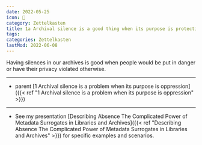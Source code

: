 ```yaml
---
date: 2022-05-25
icon: 🔖
category: Zettelkasten
title: 1a Archival silence is a good thing when its purpose is protection
tags:
categories: Zettelkasten
lastMod: 2022-06-08
---
```

Having silences in our archives is good when people would be put in danger or have their privacy violated otherwise.

-----

- parent [1 Archival silence is a problem when its purpose is oppression]({{< ref "1 Archival silence is a problem when its purpose is oppression" >}})

-----

- See my presentation [Describing Absence The Complicated Power of Metadata Surrogates in Libraries and Archives]({{< ref "Describing Absence The Complicated Power of Metadata Surrogates in Libraries and Archives" >}}) for specific examples and scenarios.
